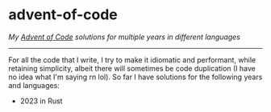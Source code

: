 # advent-of-code

*My [Advent of Code](https://adventofcode.com) solutions for multiple years in different languages*

---

For all the code that I write, I try to make it idiomatic and performant, while retaining simplicity, albeit there will sometimes be code duplication (I have no idea what I'm saying rn lol). So far I have solutions for the following years and languages:

+ 2023 in Rust
